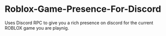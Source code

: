 # Roblox-Game-Presence-For-Discord
Uses Discord RPC to give you a rich presence on discord for the current ROBLOX game you are playnig. 
